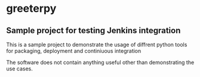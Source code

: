 greeterpy
=========

Sample project for testing Jenkins integration
----------------------------------------------

This is a sample project to demonstrate the usage of diffrent python tools
for packaging, deployment and continiuous integration

The software does not contain anything useful other than demonstrating the use cases.
